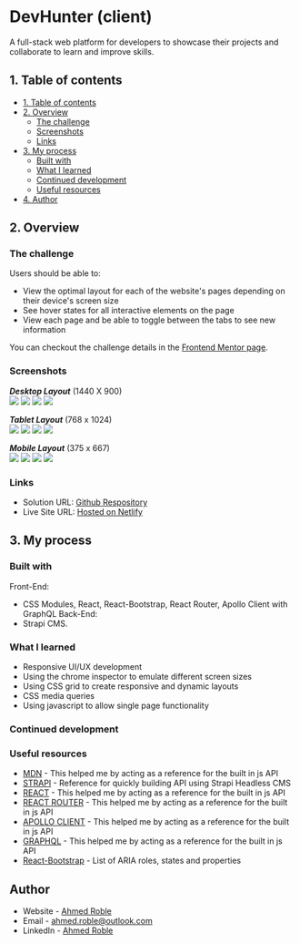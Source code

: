 # DevHunter (client)

A full-stack web platform for developers to showcase their projects and collaborate to learn and improve skills. 

## 1. Table of contents

  - [1. Table of contents](#1-table-of-contents-️)
  - [2. Overview](#2-overview-)
    - [The challenge](#the-challenge)
    - [Screenshots](#screenshots)
    - [Links](#links)
  - [3. My process](#3-my-process-)
    - [Built with](#built-with)
    - [What I learned](#what-i-learned)
    - [Continued development](#continued-development)
    - [Useful resources](#useful-resources)
  - [4. Author](#4-author-)

## 2. Overview

### The challenge

Users should be able to:

- View the optimal layout for each of the website's pages depending on their device's screen size
- See hover states for all interactive elements on the page
- View each page and be able to toggle between the tabs to see new information

You can checkout the challenge details in the [Frontend Mentor page](https://www.frontendmentor.io/challenges/space-tourism-multipage-website-gRWj1URZ3).

### Screenshots

**_Desktop Layout_** (1440 X 900)\
![](./screenshots/desktop/home-desktop.png)
![](./screenshots/desktop/destination-desktop.png)
![](./screenshots/desktop/crew-desktop.png)
![](./screenshots/desktop/technology-desktop.png)

**_Tablet Layout_** (768 x 1024)\
![](./screenshots/tablet/home-tablet.png)
![](./screenshots/tablet/destination-tablet.png)
![](./screenshots/tablet/crew-tablet.png)
![](./screenshots/tablet/technology-tablet.png)

**_Mobile Layout_** (375 x 667) \
![](./screenshots/mobile/home-mobile.png)
![](./screenshots/mobile/destination-mobile.png)
![](./screenshots/mobile/crew-mobile.png)
![](./screenshots/mobile/technology-mobile.png)

### Links

- Solution URL: [Github Respository](https://github.com/airoble-1/Developer-Showcase-Client)
- Live Site URL: [Hosted on Netlify](https://dev-hunter.netlify.app/)

## 3. My process

### Built with
Front-End: 
- CSS Modules, React, React-Bootstrap, React Router, Apollo Client with GraphQL
Back-End: 
- Strapi CMS.    

### What I learned

- Responsive UI/UX development
- Using the chrome inspector to emulate different screen sizes
- Using CSS grid to create responsive and dynamic layouts
- CSS media queries
- Using javascript to allow single page functionality

### Continued development


### Useful resources

- [MDN](https://developer.mozilla.org/en-US/docs/Web/JavaScript) - This helped me by acting as a reference for the built in js API
- [STRAPI](https://docs-v3.strapi.io/developer-docs/latest/getting-started/introduction.html) - Reference for quickly building API using Strapi Headless CMS
- [REACT](https://developer.mozilla.org/en-US/docs/Web/JavaScript) - This helped me by acting as a reference for the built in js API
- [REACT ROUTER](https://developer.mozilla.org/en-US/docs/Web/JavaScript) - This helped me by acting as a reference for the built in js API
- [APOLLO CLIENT](https://developer.mozilla.org/en-US/docs/Web/JavaScript) - This helped me by acting as a reference for the built in js API
- [GRAPHQL](https://developer.mozilla.org/en-US/docs/Web/JavaScript) - This helped me by acting as a reference for the built in js API
- [React-Bootstrap](https://developer.mozilla.org/en-US/docs/Web/Accessibility/ARIA/Roles) - List of ARIA roles, states and properties

## Author

- Website - [Ahmed Roble](https://ahmedroble.netlify.app/)
- Email - ahmed.roble@outlook.com
- LinkedIn - [Ahmed Roble](https://www.linkedin.com/in/ahmedroble)

